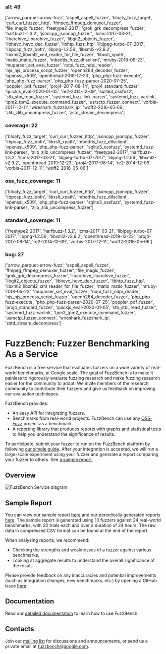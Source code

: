 ### all: 49
['arrow_parquet-arrow-fuzz', 'aspell_aspell_fuzzer', 'bloaty_fuzz_target', 'curl_curl_fuzzer_http', 'ffmpeg_ffmpeg_demuxer_fuzzer', 'file_magic_fuzzer', 'freetype2-2017', 'grok_grk_decompress_fuzzer', 'harfbuzz-1.3.2', 'jsoncpp_jsoncpp_fuzzer', 'lcms-2017-03-21', 'libarchive_libarchive_fuzzer', 'libgit2_objects_fuzzer', 'libhevc_hevc_dec_fuzzer', 'libhtp_fuzz_htp', 'libjpeg-turbo-07-2017', 'libpcap_fuzz_both', 'libpng-1.2.56', 'libxml2-v2.9.2', 'libxml2_libxml2_xml_reader_for_file_fuzzer', 'libxslt_xpath', 'matio_matio_fuzzer', 'mbedtls_fuzz_dtlsclient', 'mruby-2018-05-23', 'muparser_set_eval_fuzzer', 'ndpi_fuzz_ndpi_reader', 'njs_njs_process_script_fuzzer', 'openh264_decoder_fuzzer', 'openssl_x509', 'openthread-2019-12-23', 'php_php-fuzz-execute', 'php_php-fuzz-parser', 'php_php-fuzz-parser-2020-07-25', 'poppler_pdf_fuzzer', 'proj4-2017-08-14', 'proj4_standard_fuzzer', 'quickjs_eval-2020-01-05', 're2-2014-12-09', 'sqlite3_ossfuzz', 'stb_stbi_read_fuzzer', 'systemd_fuzz-link-parser', 'systemd_fuzz-varlink', 'tpm2_tpm2_execute_command_fuzzer', 'usrsctp_fuzzer_connect', 'vorbis-2017-12-11', 'wireshark_fuzzshark_ip', 'woff2-2016-05-06', 'zlib_zlib_uncompress_fuzzer', 'zstd_stream_decompress']
### coverage: 22
['bloaty_fuzz_target', 'curl_curl_fuzzer_http', 'jsoncpp_jsoncpp_fuzzer', 'libpcap_fuzz_both', 'libxslt_xpath', 'mbedtls_fuzz_dtlsclient', 'openssl_x509', 'php_php-fuzz-parser', 'sqlite3_ossfuzz', 'systemd_fuzz-link-parser', 'zlib_zlib_uncompress_fuzzer', 'freetype2-2017', 'harfbuzz-1.3.2', 'lcms-2017-03-21', 'libjpeg-turbo-07-2017', 'libpng-1.2.56', 'libxml2-v2.9.2', 'openthread-2019-12-23', 'proj4-2017-08-14', 're2-2014-12-09', 'vorbis-2017-12-11', 'woff2-2016-05-06']
### oss_fuzz_coverage: 11
['bloaty_fuzz_target', 'curl_curl_fuzzer_http', 'jsoncpp_jsoncpp_fuzzer', 'libpcap_fuzz_both', 'libxslt_xpath', 'mbedtls_fuzz_dtlsclient', 'openssl_x509', 'php_php-fuzz-parser', 'sqlite3_ossfuzz', 'systemd_fuzz-link-parser', 'zlib_zlib_uncompress_fuzzer']
### standard_coverage: 11
['freetype2-2017', 'harfbuzz-1.3.2', 'lcms-2017-03-21', 'libjpeg-turbo-07-2017', 'libpng-1.2.56', 'libxml2-v2.9.2', 'openthread-2019-12-23', 'proj4-2017-08-14', 're2-2014-12-09', 'vorbis-2017-12-11', 'woff2-2016-05-06']
### bug: 27
['arrow_parquet-arrow-fuzz', 'aspell_aspell_fuzzer', 'ffmpeg_ffmpeg_demuxer_fuzzer', 'file_magic_fuzzer', 'grok_grk_decompress_fuzzer', 'libarchive_libarchive_fuzzer', 'libgit2_objects_fuzzer', 'libhevc_hevc_dec_fuzzer', 'libhtp_fuzz_htp', 'libxml2_libxml2_xml_reader_for_file_fuzzer', 'matio_matio_fuzzer', 'mruby-2018-05-23', 'muparser_set_eval_fuzzer', 'ndpi_fuzz_ndpi_reader', 'njs_njs_process_script_fuzzer', 'openh264_decoder_fuzzer', 'php_php-fuzz-execute', 'php_php-fuzz-parser-2020-07-25', 'poppler_pdf_fuzzer', 'proj4_standard_fuzzer', 'quickjs_eval-2020-01-05', 'stb_stbi_read_fuzzer', 'systemd_fuzz-varlink', 'tpm2_tpm2_execute_command_fuzzer', 'usrsctp_fuzzer_connect', 'wireshark_fuzzshark_ip', 'zstd_stream_decompress']

# FuzzBench: Fuzzer Benchmarking As a Service

FuzzBench is a free service that evaluates fuzzers on a wide variety of
real-world benchmarks, at Google scale. The goal of FuzzBench is to make it
painless to rigorously evaluate fuzzing research and make fuzzing research
easier for the community to adopt. We invite members of the research community
to contribute their fuzzers and give us feedback on improving our evaluation
techniques.

FuzzBench provides:

* An easy API for integrating fuzzers.
* Benchmarks from real-world projects. FuzzBench can use any
  [OSS-Fuzz](https://github.com/google/oss-fuzz) project as a benchmark.
* A reporting library that produces reports with graphs and statistical tests
  to help you understand the significance of results.

To participate, submit your fuzzer to run on the FuzzBench platform by following
[our simple guide](
https://google.github.io/fuzzbench/getting-started/).
After your integration is accepted, we will run a large-scale experiment using
your fuzzer and generate a report comparing your fuzzer to others.
See [a sample report](https://www.fuzzbench.com/reports/sample/index.html).

## Overview
![FuzzBench Service diagram](docs/images/FuzzBench-service.png)

## Sample Report

You can view our sample report
[here](https://www.fuzzbench.com/reports/sample/index.html) and
our periodically generated reports
[here](https://www.fuzzbench.com/reports/index.html).
The sample report is generated using 10 fuzzers against 24 real-world
benchmarks, with 20 trials each and over a duration of 24 hours.
The raw data in compressed CSV format can be found at the end of the report.

When analyzing reports, we recommend:
* Checking the strengths and weaknesses of a fuzzer against various benchmarks.
* Looking at aggregate results to understand the overall significance of the
  result.

Please provide feedback on any inaccuracies and potential improvements (such as
integration changes, new benchmarks, etc.) by opening a GitHub issue
[here](https://github.com/google/fuzzbench/issues/new).

## Documentation

Read our [detailed documentation](https://google.github.io/fuzzbench/) to learn
how to use FuzzBench.

## Contacts

Join our [mailing list](https://groups.google.com/forum/#!forum/fuzzbench-users)
for discussions and announcements, or send us a private email at
[fuzzbench@google.com](mailto:fuzzbench@google.com).
